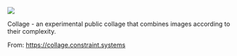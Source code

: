 ![](https://db-feed.s3.amazonaws.com/legacy/collage-1637772293.gif)

Collage - an experimental public collage that combines images according to their complexity.

From: https://collage.constraint.systems